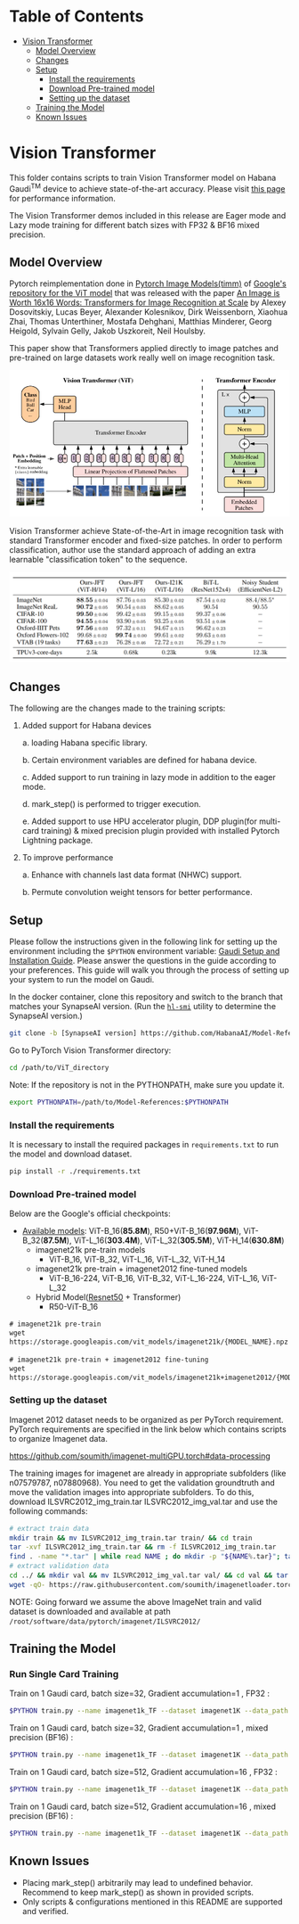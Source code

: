 # Table of Contents
- [Vision Transformer](#vision-transformer)
  - [Model Overview](#model-overview)
  - [Changes](#changes)
  - [Setup](#setup)
    - [Install the requirements](#install-the-requirements)
    - [Download Pre-trained model](#download-pre-trained-model)
    - [Setting up the dataset](#setting-up-the-dataset)
  - [Training the Model](#training-the-model)
  - [Known Issues](#known-issues)

# Vision Transformer
This folder contains scripts to train Vision Transformer model on Habana Gaudi<sup>TM</sup> device to achieve state-of-the-art accuracy. Please visit [this page](https://developer.habana.ai/resources/habana-training-models/#performance) for performance information.

The Vision Transformer demos included in this release are Eager mode and Lazy mode training for different batch sizes with FP32 & BF16 mixed precision.

## Model Overview
Pytorch reimplementation done in [Pytorch Image Models(timm)](https://github.com/rwightman/pytorch-image-models) of [Google's repository for the ViT model](https://github.com/google-research/vision_transformer) that was released with the paper [An Image is Worth 16x16 Words: Transformers for Image Recognition at Scale](https://arxiv.org/abs/2010.11929) by Alexey Dosovitskiy, Lucas Beyer, Alexander Kolesnikov, Dirk Weissenborn, Xiaohua Zhai, Thomas Unterthiner, Mostafa Dehghani, Matthias Minderer, Georg Heigold, Sylvain Gelly, Jakob Uszkoreit, Neil Houlsby.

This paper show that Transformers applied directly to image patches and pre-trained on large datasets work really well on image recognition task.

![fig1](./img/figure1.png)

Vision Transformer achieve State-of-the-Art in image recognition task with standard Transformer encoder and fixed-size patches. In order to perform classification, author use the standard approach of adding an extra learnable "classification token" to the sequence.

![fig2](./img/figure2.png)

## Changes
The following are the changes made to the training scripts:

1. Added support for Habana devices

   a. loading Habana specific library.

   b. Certain environment variables are defined for habana device.

   c. Added support to run training in lazy mode in addition to the eager mode.

   d. mark_step() is performed to trigger execution.

   e. Added support to use HPU accelerator plugin, DDP plugin(for multi-card training) & mixed precision plugin
   provided with installed Pytorch Lightning package.

2. To improve performance

   a. Enhance with channels last data format (NHWC) support.

   b. Permute convolution weight tensors for better performance.

## Setup
Please follow the instructions given in the following link for setting up the
environment including the `$PYTHON` environment variable: [Gaudi Setup and
Installation Guide](https://github.com/HabanaAI/Setup_and_Install). Please
answer the questions in the guide according to your preferences. This guide will
walk you through the process of setting up your system to run the model on
Gaudi.

In the docker container, clone this repository and switch to the branch that
matches your SynapseAI version. (Run the
[`hl-smi`](https://docs.habana.ai/en/latest/System_Management_Tools_Guide/System_Management_Tools.html#hl-smi-utility-options)
utility to determine the SynapseAI version.)

```bash
git clone -b [SynapseAI version] https://github.com/HabanaAI/Model-References
```

Go to PyTorch Vision Transformer directory:
```bash
cd /path/to/ViT_directory
```
Note: If the repository is not in the PYTHONPATH, make sure you update it.
```bash
export PYTHONPATH=/path/to/Model-References:$PYTHONPATH
```

### Install the requirements
It is necessary to install the required packages in `requirements.txt` to run the model and download dataset.
```bash
pip install -r ./requirements.txt
```

### Download Pre-trained model
Below are the Google's official checkpoints:
* [Available models](https://console.cloud.google.com/storage/vit_models/): ViT-B_16(**85.8M**), R50+ViT-B_16(**97.96M**), ViT-B_32(**87.5M**), ViT-L_16(**303.4M**), ViT-L_32(**305.5M**), ViT-H_14(**630.8M**)
  * imagenet21k pre-train models
    * ViT-B_16, ViT-B_32, ViT-L_16, ViT-L_32, ViT-H_14
  * imagenet21k pre-train + imagenet2012 fine-tuned models
    * ViT-B_16-224, ViT-B_16, ViT-B_32, ViT-L_16-224, ViT-L_16, ViT-L_32
  * Hybrid Model([Resnet50](https://github.com/google-research/big_transfer) + Transformer)
    * R50-ViT-B_16

```
# imagenet21k pre-train
wget https://storage.googleapis.com/vit_models/imagenet21k/{MODEL_NAME}.npz

# imagenet21k pre-train + imagenet2012 fine-tuning
wget https://storage.googleapis.com/vit_models/imagenet21k+imagenet2012/{MODEL_NAME}.npz
```

### Setting up the dataset
Imagenet 2012 dataset needs to be organized as per PyTorch requirement. PyTorch requirements are specified in the link below which contains scripts to organize Imagenet data.

https://github.com/soumith/imagenet-multiGPU.torch#data-processing

The training images for imagenet are already in appropriate subfolders (like n07579787, n07880968).
You need to get the validation groundtruth and move the validation images into appropriate subfolders.
To do this, download ILSVRC2012_img_train.tar ILSVRC2012_img_val.tar and use the following commands:

```bash
# extract train data
mkdir train && mv ILSVRC2012_img_train.tar train/ && cd train
tar -xvf ILSVRC2012_img_train.tar && rm -f ILSVRC2012_img_train.tar
find . -name "*.tar" | while read NAME ; do mkdir -p "${NAME%.tar}"; tar -xvf "${NAME}" -C "${NAME%.tar}"; rm -f "${NAME}"; done
# extract validation data
cd ../ && mkdir val && mv ILSVRC2012_img_val.tar val/ && cd val && tar -xvf ILSVRC2012_img_val.tar
wget -qO- https://raw.githubusercontent.com/soumith/imagenetloader.torch/master/valprep.sh | bash
```

NOTE: Going forward we assume the above ImageNet train and valid dataset is downloaded and available at path `/root/software/data/pytorch/imagenet/ILSVRC2012/`

## Training the Model

### Run Single Card Training

Train on 1 Gaudi card, batch size=32, Gradient accumulation=1 , FP32 :
```bash
$PYTHON train.py --name imagenet1k_TF --dataset imagenet1K --data_path /root/software/data/pytorch/imagenet/ILSVRC2012 --model_type ViT-B_16 --pretrained_dir ./ViT-B_16.npz --num_steps 20000 --train_batch_size 32 --gradient_accumulation_steps 1 --img_size 384 --learning_rate 0.06
```

Train on 1 Gaudi card, batch size=32, Gradient accumulation=1 , mixed precision (BF16) :
```bash
$PYTHON train.py --name imagenet1k_TF --dataset imagenet1K --data_path /root/software/data/pytorch/imagenet/ILSVRC2012 --model_type ViT-B_16 --pretrained_dir ./ViT-B_16.npz --num_steps 20000 --train_batch_size 32 --gradient_accumulation_steps 1 --img_size 384 --learning_rate 0.06 --hmp --hmp-opt-level O1
```

Train on 1 Gaudi card, batch size=512, Gradient accumulation=16 , FP32 :
```bash
$PYTHON train.py --name imagenet1k_TF --dataset imagenet1K --data_path /root/software/data/pytorch/imagenet/ILSVRC2012 --model_type ViT-B_16 --pretrained_dir ./ViT-B_16.npz --num_steps 20000 --train_batch_size 512 --gradient_accumulation_steps 16 --img_size 384 --learning_rate 0.06
```

Train on 1 Gaudi card, batch size=512, Gradient accumulation=16 , mixed precision (BF16) :
```bash
$PYTHON train.py --name imagenet1k_TF --dataset imagenet1K --data_path /root/software/data/pytorch/imagenet/ILSVRC2012 --model_type ViT-B_16 --pretrained_dir ./ViT-B_16.npz --num_steps 20000 --train_batch_size 512 --gradient_accumulation_steps 16 --img_size 384 --learning_rate 0.06 --hmp --hmp-opt-level O1
```

## Known Issues
- Placing mark_step() arbitrarily may lead to undefined behavior. Recommend to keep mark_step() as shown in provided scripts.
- Only scripts & configurations mentioned in this README are supported and verified.
